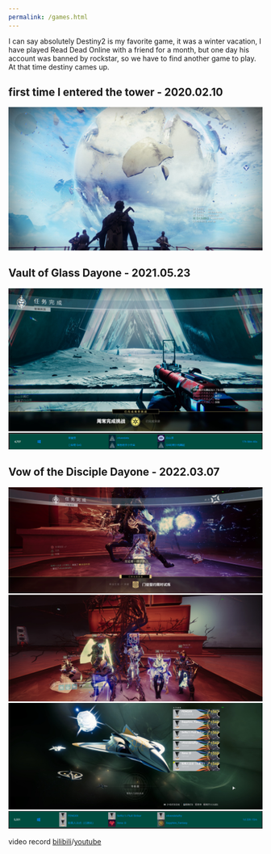 ```yaml
---
permalink: /games.html
---
```


I can say absolutely Destiny2 is my favorite game, it was a winter vacation, I have played Read Dead Online with a friend for a month, but one day his account was banned by rockstar, so we have to find another game to play. At that time destiny cames up.

## first time I entered the tower - 2020.02.10



![](figs/tower.jpg)


## Vault of Glass Dayone - 2021.05.23

![](figs/vog/vog4.jpg)
![](figs/vog/rank1.png)

## Vow of the Disciple Dayone - 2022.03.07

![](figs/vod/defeat.jpg)
![](figs/vod/screenshot.jpg)    
![](figs/vod/emblem.jpg)
![](figs/vod/rank.png)

video record [bilibili](https://www.bilibili.com/video/BV1ma411h7cJ/)/[youtube](https://www.youtube.com/watch?v=7Ze6v1N4ldA&t=7s)
